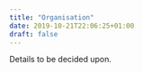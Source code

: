 ```yaml
---
title: "Organisation"
date: 2019-10-21T22:06:25+01:00
draft: false
---
```


Details to be decided upon.